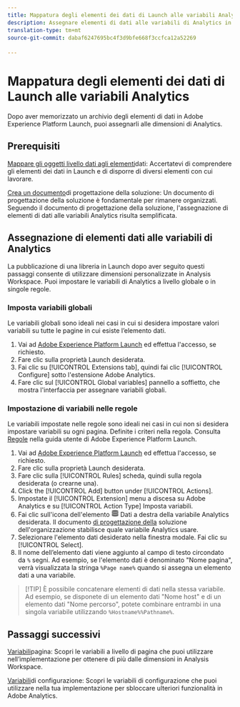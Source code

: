 ```yaml
---
title: Mappatura degli elementi dei dati di Launch alle variabili Analytics
description: Assegnare elementi di dati alle variabili di Analytics in modo da poterli utilizzare come dimensioni in Analysis Workspace.
translation-type: tm+mt
source-git-commit: dabaf6247695bc4f3d9bfe668f3ccfca12a52269

---
```



# Mappatura degli elementi dei dati di Launch alle variabili Analytics

Dopo aver memorizzato un archivio degli elementi di dati in Adobe Experience Platform Launch, puoi assegnarli alle dimensioni di Analytics.

## Prerequisiti

[Mappare gli oggetti livello dati agli elementi](layer-to-elements.md)dati: Accertatevi di comprendere gli elementi dei dati in Launch e di disporre di diversi elementi con cui lavorare.

[Crea un documento](../prepare/solution-design.md)di progettazione della soluzione: Un documento di progettazione della soluzione è fondamentale per rimanere organizzati. Seguendo il documento di progettazione della soluzione, l&#39;assegnazione di elementi di dati alle variabili Analytics risulta semplificata.

## Assegnazione di elementi dati alle variabili di Analytics

La pubblicazione di una libreria in Launch dopo aver seguito questi passaggi consente di utilizzare dimensioni personalizzate in Analysis Workspace. Puoi impostare le variabili di Analytics a livello globale o in singole regole.

### Imposta variabili globali

Le variabili globali sono ideali nei casi in cui si desidera impostare valori variabili su tutte le pagine in cui esiste l’elemento dati.

1. Vai ad [Adobe Experience Platform Launch](https://launch.adobe.com) ed effettua l&#39;accesso, se richiesto.
1. Fare clic sulla proprietà Launch desiderata.
1. Fai clic su [!UICONTROL Extensions tab], quindi fai clic [!UICONTROL Configure] sotto l&#39;estensione Adobe Analytics.
1. Fare clic sul [!UICONTROL Global variables] pannello a soffietto, che mostra l&#39;interfaccia per assegnare variabili globali.

### Impostazione di variabili nelle regole

Le variabili impostate nelle regole sono ideali nei casi in cui non si desidera impostare variabili su ogni pagina. Definite i criteri nella regola. Consulta [Regole](https://docs.adobe.com/content/help/it-IT/launch/using/reference/manage-resources/rules.html) nella guida utente di Adobe Experience Platform Launch.

1. Vai ad [Adobe Experience Platform Launch](https://launch.adobe.com) ed effettua l&#39;accesso, se richiesto.
1. Fare clic sulla proprietà Launch desiderata.
1. Fare clic sulla [!UICONTROL Rules] scheda, quindi sulla regola desiderata (o crearne una).
1. Click the [!UICONTROL Add] button under [!UICONTROL Actions].
1. Impostate il [!UICONTROL Extension] menu a discesa su Adobe Analytics e su [!UICONTROL Action Type] Imposta variabili.
1. Fai clic sull&#39;icona dell&#39;elemento ![](assets/data-element.png) Dati a destra della variabile Analytics desiderata. Il documento [di progettazione della](../prepare/solution-design.md) soluzione dell&#39;organizzazione stabilisce quale variabile Analytics usare.
1. Selezionare l&#39;elemento dati desiderato nella finestra modale. Fai clic su [!UICONTROL Select].
1. Il nome dell’elemento dati viene aggiunto al campo di testo circondato da `%` segni. Ad esempio, se l&#39;elemento dati è denominato &quot;Nome pagina&quot;, verrà visualizzata la stringa `%Page name%` quando si assegna un elemento dati a una variabile.

>[!TIP] È possibile concatenare elementi di dati nella stessa variabile. Ad esempio, se disponete di un elemento dati &quot;Nome host&quot; e di un elemento dati &quot;Nome percorso&quot;, potete combinare entrambi in una singola variabile utilizzando `%Hostname%%Pathname%`.

## Passaggi successivi

[Variabili](../vars/page-vars/page-variables.md)pagina: Scopri le variabili a livello di pagina che puoi utilizzare nell’implementazione per ottenere di più dalle dimensioni in Analysis Workspace.

[Variabili](../vars/config-vars/configuration-variables.md)di configurazione: Scopri le variabili di configurazione che puoi utilizzare nella tua implementazione per sbloccare ulteriori funzionalità in Adobe Analytics.
